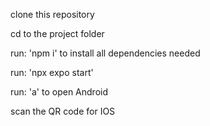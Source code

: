 clone this repository

cd to the project folder

run: 'npm i' to install all dependencies needed

run: 'npx expo start'

run: 'a' to open Android

scan the QR code for IOS
